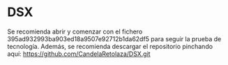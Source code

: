 # DSX
Se recomienda abrir y comenzar con el fichero 395ad932993ba903ed18a9507e92712b1da62df5 para seguir la prueba de tecnología.
Además, se recomienda descargar el repositorio pinchando aquí: https://github.com/CandelaRetolaza/DSX.git

